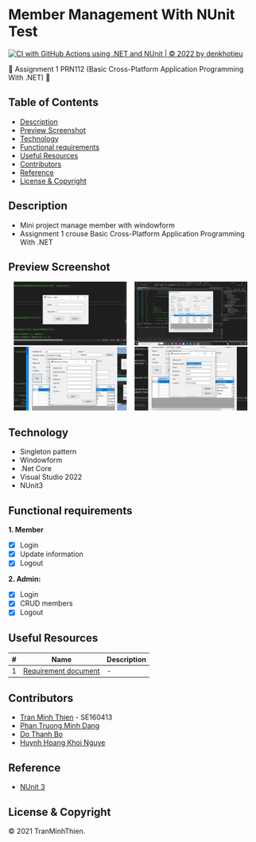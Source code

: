 # Member Management With NUnit Test
[![CI with GitHub Actions using .NET and NUnit | © 2022 by denkhotieu](https://github.com/thientm-denk/member-management/actions/workflows/dotnet.yml/badge.svg)](https://github.com/thientm-denk/member-management/actions/workflows/dotnet.yml)

:wave: Assignment 1 PRN112 (Basic Cross-Platform Application Programming With .NET) :wave:

## Table of Contents
- [Description](#description)
- [Preview Screenshot](#preview-screenshot)
- [Technology](#technology)
- [Functional requirements](#functional-requirements)
- [Useful Resources](#useful-resources)
- [Contributors](#contributors)
- [Reference](#reference)
- [License & Copyright](#license--copyright)

## Description
- Mini project manage member with windowform 
- Assignment 1 crouse Basic Cross-Platform Application Programming With .NET

## Preview Screenshot

<div align="center">
  
  <img src="./Images/login.jpg" alt="Home" width="45%"></img> &nbsp;&nbsp; 
  <img src="./Images/manager.jpg" alt="Manager" width="45%"></img> &nbsp;&nbsp; 
  <img src="./Images/new.jpg" alt="Admin Post List" width="45%"></img> &nbsp;&nbsp;
  <img src="./Images/update.jpg" alt="Checkout" width="45%"></img> &nbsp;&nbsp;
  
</div>
  
## Technology
  - Singleton pattern
  - Windowform
  - .Net Core 
  - Visual Studio 2022
  - NUnit3

## Functional requirements

**1. Member**
- [x] Login
- [x] Update information
- [x] Logout

**2. Admin:**
- [x] Login
- [x] CRUD members
- [x] Logout

## Useful Resources

#| Name | Description
-| ---- | -----------
1| [Requirement document](https://github.com/denkhotieu/software-testing-with-nunit/blob/main/Assignment_01_MemberManagement.pdf) | -



## Contributors
- [Tran Minh Thien](https://github.com/Denkhotieu) - SE160413 
- [Phan Truong Minh Dang](#)  
- [Do Thanh Bo](#)  
- [Huynh Hoang Khoi Nguye](#)  


## Reference

- [NUnit 3 ](https://docs.nunit.org/index.html)

## License & Copyright
&copy; 2021 TranMinhThien.
